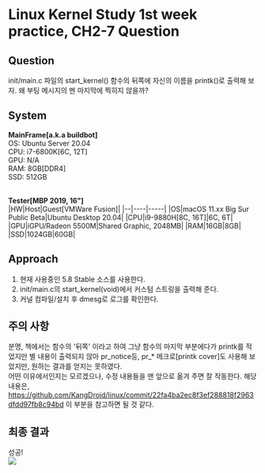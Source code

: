 Linux Kernel Study 1st week practice, CH2-7 Question
====================================================

Question
---------
init/main.c 파일의 start_kernel() 함수의 뒤쪽에 자신의 이름을 printk()로 출력해 보자. 왜 부팅 메시지의 멘 마지막에 찍히지 않을까?

System
--------------
<b>MainFrame[a.k.a buildbot]</b><br>
OS: Ubuntu Server 20.04<br>
CPU: i7-6800K[6C, 12T]<br>
GPU: N/A<br>
RAM: 8GB[DDR4]<br>
SSD: 512GB<br><br>

<b>Tester[MBP 2019, 16"]</b><br>
|HW|Host|Guest[VMWare Fusion]|
|--|----|-----|
|OS|macOS 11.xx Big Sur Public Beta|Ubuntu Desktop 20.04|
|CPU|i9-9880H[8C, 16T]|6C, 6T|
|GPU|iGPU/Radeon 5500M|Shared Graphic, 2048MB|
|RAM|16GB|8GB|
|SSD|1024GB|60GB|

Approach
----------
1. 현재 사용중인 5.8 Stable 소스를 사용한다.
2. init/main.c의 start_kernel(void)에서 커스텀 스트링을 출력해 준다.
3. 커널 컴파일/설치 후 dmesg로 로그를 확인한다.

주의 사항
------
분명, 책에서는 함수의 '뒤쪽' 이라고 하여 그냥 함수의 마지막 부분에다가 printk를 적었지만 별 내용이 출력되지 않아 pr_notice등, pr_* 메크로[printk cover]도 사용해 보았지만, 원하는 결과를 얻지는 못하였다. <br>
어떤 이유에서인지는 모르겠으나, 수정 내용들을 맨 앞으로 옮겨 주면 잘 작동한다. 해당 내용은, https://github.com/KangDroid/linux/commit/22fa4ba2ec8f3ef288818f2963dfdd97fb8c94bd 이 부분을 참고하면 될 것 같다.

최종 결과
--------
성공! <br>
![](https://i.imgur.com/rcZbBxJ.png)
